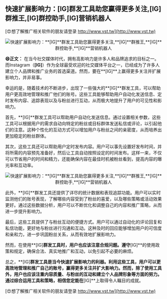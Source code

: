 ## **快速扩展影响力：**[IG]**群发工具助您赢得更多关注,**[IG]**群推王,**[IG]**群控助手,**[IG]**营销机器人**

[😍想了解推广相关软件的朋友请登录 http://www.vst.tw](http://www.vst.tw)

 <center><img src="https://vst.tw/MP4/tuiguang/png/3.png" alt="快速扩展影响力：**[IG]**群发工具助您赢得更多关注,**[IG]**群推王,**[IG]**群控助手,**[IG]**营销机器人"></center>

**😄正文：**
在当今社交媒体时代，拥有高影响力是许多人和品牌追求的目标之一。而Instagram（**[IG]**）作为全球最受欢迎的社交媒体平台之一，已经成为了许多人建立个人品牌和推广业务的首选渠道。然而，要在**[IG]**上赢得更多关注并扩展影响力，并非易事。

幸运的是，随着技术的不断进步，出现了一些强大的**[IG]**群发工具，可以帮助用户更高效地管理和推广他们的账号。这些工具能够帮助用户自动化发送信息、定时发布内容、追踪表现以及与粉丝进行互动，从而极大地提升了用户的可见性和影响力。

首先，**[IG]**群发工具可以帮助用户自动化发送信息。通过设置相关参数，这些工具可以根据用户的需求自动向特定的粉丝或目标群体发送私信或评论，以引起他们的注意。这种个性化的互动方式可以增加用户与粉丝之间的亲密度，从而培养出更加稳定的粉丝群体。

其次，这些工具还可以帮助用户定时发布内容。用户可以事先设置好发布时间，并将所需的内容预先准备好，然后让工具自动按照设定的时间发布。这样一来，不仅可以节省用户的时间和精力，还能确保内容在最佳时机被粉丝看到，提高内容的曝光率和互动率。

 <center><img src="https://vst.tw/MP4/tuiguang/png/0.png" alt="快速扩展影响力：**[IG]**群发工具助您赢得更多关注,**[IG]**群推王,**[IG]**群控助手,**[IG]**营销机器人"></center>

此外，**[IG]**群发工具还提供了详尽的统计数据和表现追踪功能。用户可以实时监测他们的账号表现，了解哪些内容受到了粉丝的喜爱，以及哪些策略或活动效果更好。通过这些数据分析，用户可以不断优化和调整自己的内容和推广策略，从而进一步提升影响力。

最后，这些工具提供了与粉丝互动的便捷方式。用户可以通过自动化的评论回复和私信功能，更好地与粉丝进行沟通和互动。这种及时的回应能够增加用户的可信度和亲和力，进一步巩固粉丝关系，从而有效地扩展影响力。

然而，在使用**[IG]**群发工具时，用户也应该注意合规问题。遵守**[IG]**的使用政策和规定，确保合法、真实地推广和互动，以免引起不必要的麻烦。

总之，**[IG]**群发工具是当今快速扩展影响力的利器。利用这些工具，用户可以更高效地管理和推广自己的账号，赢得更多关注并扩大影响力。然而，除了使用工具外，用户也应该注重内容质量、与粉丝的互动和建立个人品牌形象等方面的努力。通过综合运用工具和策略，相信您定能在**[IG]**上取得令人瞩目的成就。

[😍想了解推广相关软件的朋友请登录 http://www.vst.tw](http://www.vst.tw)



